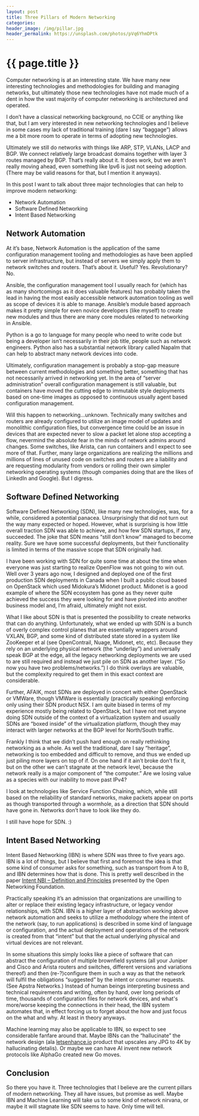 ```yaml
---
layout: post
title: Three Pillars of Modern Networking
categories:
header_image: /img/pillar.jpg
header_permalink: https://unsplash.com/photos/pVq6YhmDPtk
---
```


# {{ page.title }}

Computer networking is at an interesting state. We have many new interesting technologies and methodologies for building and managing networks, but ultimately those new technologies have not made much of a dent in how the vast majority of computer networking is architectured and operated.

I don’t have a classical networking background, no CCIE or anything like that, but I am very interested in new networking technologies and I believe in some cases my lack of traditional training (dare I say “baggage”) allows me a bit more room to operate in terms of adopting new technologies.

Ultimately we still do networks with things like ARP, STP, VLANs, LACP and BGP. We connect relatively large broadcast domains together with layer 3 routes managed by BGP. That’s really about it. It does work, but we aren’t really moving ahead, even something like Ipv6 is just not seeing adoption. (There may be valid reasons for that, but I mention it anyways).

In this post I want to talk about three major technologies that can help to improve modern networking:

* Network Automation
* Software Defined Networking
* Intent Based Networking

## Network Automation

At it’s base, Network Automation is the application of the same configuration management tooling and methodologies as have been applied to server infrastructure, but instead of servers we simply apply them to network switches and routers. That’s about it. Useful? Yes. Revolutionary? No.

Ansible, the configuration management tool I usually reach for (which has as many shortcomings as it does valuable features) has probably taken the lead in having the most easily accessible network automation tooling as well as scope of devices it is able to manage. Ansible’s module based approach makes it pretty simple for even novice developers (like myself) to create new modules and thus there are many core modules related to networking in Ansible.

Python is a go to language for many people who need to write code but being a developer isn’t necessarily in their job title, people such as network engineers. Python also has a substantial network library called Napalm that can help to abstract many network devices into code.

Ultimately, configuration management is probably a stop-gap measure between current methodologies and something better, something that has not necessarily arrived in networking yet. In the area of “server administration” overall configuration management is still valuable, but containers have moved the cutting edge to immutable style deployments based on one-time images as opposed to continuous usually agent based configuration management.

Will this happen to networking...unknown. Technically many switches and routers are already configured to utilize an image model of updates and monolithic configuration files, but convergence time could be an issue in devices that are expected never to slow a packet let alone stop accepting a flow, nevermind the absolute fear in the minds of network admins around changes. Some switches, like Arista, can run containers and I expect to see more of that. Further, many large organizations are realizing the millions and millions of lines of unused code on switches and routers are a liability and are requesting modularity from vendors or rolling their own simpler networking operating systems (though companies doing that are the likes of LinkedIn and Google). But I digress.

## Software Defined Networking

Software Defined Networking (SDN), like many new technologies, was, for a while, considered a potential panacea. Unsurprisingly that did not turn out the way many expected or hoped. However, what is surprising is how little overall traction SDN was able to achieve, and how few SDN startups, if any, succeeded. The joke that SDN means “still don’t know” managed to become reality. Sure we have some successful deployments, but their functionality is limited in terms of the massive scope that SDN originally had.

I have been working with SDN for quite some time at about the time when everyone was just starting to realize OpenFlow was not going to win out. Well over 3 years ago now, I designed and deployed one of the first production SDN deployments in Canada when I built a public cloud based on OpenStack which used Midokura’s Midonet product. Midonet is a good example of where the SDN ecosystem has gone as they never quite achieved the success they were looking for and have pivoted into another business model and, I’m afraid, ultimately might not exist.

What I like about SDN is that is presented the possibility to create networks that can do anything. Unfortunately, what we ended up with SDN is a bunch of overly complex control planes that are essentially wrappers around VXLAN, BGP, and some kind of distributed state stored in a system like ZooKeeper et al (see OpenContrail, Nuage, Midonet, etc, etc). Because they rely on an underlying physical network (the “underlay”) and universally speak BGP at the edge, all the legacy networking deployments we are used to are still required and instead we just pile on SDN as another layer. (“So now you have two problems/networks.”) I do think overlays are valuable, but the complexity required to get them in this exact context are considerable.

Further,  AFAIK, most SDNs are deployed in concert with either OpenStack or VMWare, though VMWare is essentially (practically speaking) enforcing only using their SDN product NSX. I am quite biased in terms of my experience mostly being related to OpenStack, but I have not met anyone doing SDN outside of the context of a virtualization system and usually SDNs are “boxed inside” of the virtualization platform, though they may interact with larger networks at the BGP level for North/South traffic.

Frankly I think that we didn’t push hard enough on really rethinking networking as a whole. As well the traditional, dare I say “heritage”, networking is too embedded and difficult to remove, and thus we ended up just piling more layers on top of if. On one hand if it ain’t broke don’t fix it, but on the other we can’t stagnate at the network level, because the network really is a major component of  “the computer.” Are we losing value as a species with our inability to move past IPv4?

I look at technologies like Service Function Chaining, which, while still based on the reliability of standard networks, make packets appear on ports as though transported through a wormhole, as a direction that SDN should have gone in. Networks don’t have to look like they do.

I still have hope for SDN. :)

## Intent Based Networking

Intent Based Networking (IBN) is where SDN was three to five years ago.  IBN is a lot of things, but I believe that first and foremost the idea is that some kind of consumer asks for something, such as transport from A to B, and IBN determines how that is done. This is pretty well described in the paper [Intent NBI – Definition and Principles](https://www.opennetworking.org/images/stories/downloads/sdn-resources/technical-reports/TR-523_Intent_Definition_Principles.pdf) presented by the Open Networking Foundation.

Practically speaking it’s an admission that organizations are unwilling to alter or replace their existing legacy infrastructure, or legacy vendor relationships, with SDN. IBN is a higher layer of abstraction working above network automation and seeks to utilize a methodology where the intent of the network (say, to run applications) is described in some kind of language or configuration, and the actual deployment and operations of the network is created from that “intent” but that the actual underlying physical and virtual devices are not relevant.

In some situations this simply looks like a piece of software that can abstract the configuration of multiple brownfield systems (all your Juniper and Cisco and Arista routers and switches, different versions and variations thereof) and then (re-?)configure them in such a way as that the network will fulfil the obligations “suggested” by the intent or consumer requests. (See Apstra Networks.) Instead of human beings interpreting business and technical requirements and writing, often by hand, over long periods of time, thousands of configuration files for network devices, and what's more/worse keeping the connections in their head, the IBN system automates that, in effect forcing us to forget about the how and just focus on the what and why. At least in theory anyways.

Machine learning may also be applicable to IBN, so expect to see considerable fanfare around that. Maybe IBNs can the “hallucinate” the network design (ala [letsenhance.io](http://letsenhance.io) product that upscales any JPG to 4K by hallucinating detalis).  Or maybe we can have AI invent new network protocols like AlphaGo created new Go moves.

## Conclusion

So there you have it. Three technologies that I believe are the current pillars of modern networking. They all have issues, but promise as well. Maybe IBN and Machine Learning will take us to some kind of network nirvana, or maybe it will stagnate like SDN seems to have. Only time will tell.
